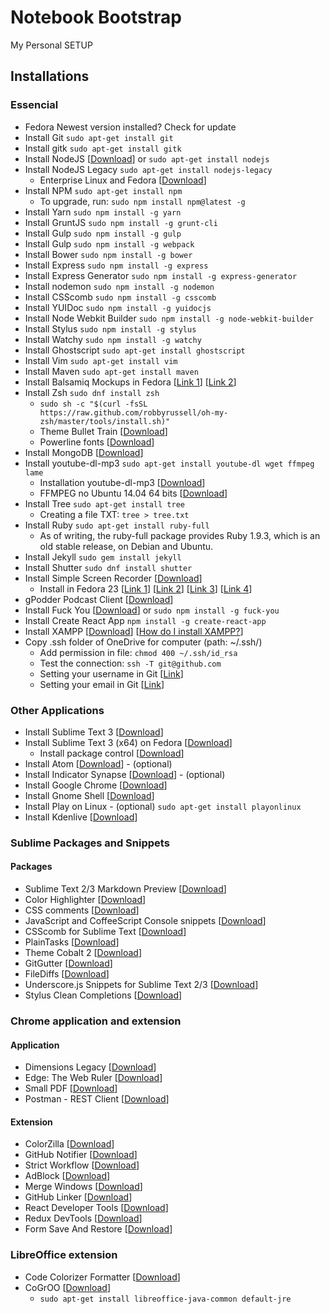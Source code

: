 # Notebook Bootstrap

My Personal SETUP

## Installations

### Essencial

* Fedora Newest version installed? Check for update
* Install Git `sudo apt-get install git`
* Install gitk `sudo apt-get install gitk`
* Install NodeJS [[Download](http://nodejs.org/download/)] or `sudo apt-get install nodejs`
* Install NodeJS Legacy `sudo apt-get install nodejs-legacy`
  - Enterprise Linux and Fedora [[Download](https://nodejs.org/en/download/package-manager/#enterprise-linux-and-fedora)]
* Install NPM `sudo apt-get install npm`
  - To upgrade, run: `sudo npm install npm@latest -g`
* Install Yarn `sudo npm install -g yarn`
* Install GruntJS `sudo npm install -g grunt-cli`
* Install Gulp `sudo npm install -g gulp`
* Install Gulp `sudo npm install -g webpack`
* Install Bower `sudo npm install -g bower`
* Install Express `sudo npm install -g express`
* Install Express Generator `sudo npm install -g express-generator`
* Install nodemon `sudo npm install -g nodemon`
* Install CSScomb `sudo npm install -g csscomb`
* Install YUIDoc `sudo npm install -g yuidocjs`
* Install Node Webkit Builder `sudo npm install -g node-webkit-builder`
* Install Stylus `sudo npm install -g stylus`
* Install Watchy `sudo npm install -g watchy`
* Install Ghostscript `sudo apt-get install ghostscript`
* Install Vim `sudo apt-get install vim`
* Install Maven `sudo apt-get install maven`
* Install Balsamiq Mockups in Fedora [[Link 1](https://wiki.winehq.org/Fedora)] [[Link 2](http://www.if-not-true-then-false.com/2010/install-adobe-flash-player-10-on-fedora-centos-red-hat-rhel/)]
* Install Zsh `sudo dnf install zsh`
  - `sudo sh -c "$(curl -fsSL https://raw.github.com/robbyrussell/oh-my-zsh/master/tools/install.sh)"`
  - Theme Bullet Train [[Download](https://github.com/caiogondim/bullet-train-oh-my-zsh-theme)]
  - Powerline fonts [[Download](https://github.com/powerline/fonts)]
* Install MongoDB [[Download](https://gist.github.com/brenopolanski/861971f972b4c4f11443)]
* Install youtube-dl-mp3 `sudo apt-get install youtube-dl wget ffmpeg lame`
  - Installation youtube-dl-mp3 [[Download](https://github.com/jweslley/youtube-dl-mp3#installation)]
  - FFMPEG no Ubuntu 14.04 64 bits [[Download](https://gist.github.com/brenopolanski/5676b8d50c62b1630d38)] 
* Install Tree `sudo apt-get install tree`
  - Creating a file TXT: `tree > tree.txt`
* Install Ruby `sudo apt-get install ruby-full`
  - As of writing, the ruby-full package provides Ruby 1.9.3, which is an old stable release, on Debian and Ubuntu.
* Install Jekyll `sudo gem install jekyll`
* Install Shutter `sudo dnf install shutter`
* Install Simple Screen Recorder [[Download](http://www.webupd8.org/2013/06/simplescreenrecorder-powerful-screen.html)]
  - Install in Fedora 23 [[Link 1](https://www.youtube.com/watch?v=Ysabg4ljW70)] [[Link 2](https://www.youtube.com/watch?v=Ysabg4ljW70)] [[Link 3](https://github.com/MaartenBaert/ssr)] [[Link 4](https://www.edivaldobrito.com.br/ffmpeg-no-debian-ubuntu-e-fedora/)]
* gPodder Podcast Client [[Download](https://apps.ubuntu.com/cat/applications/precise/gpodder/)]
* Install Fuck You [[Download](https://github.com/robotlolita/fuck-you)] or `sudo npm install -g fuck-you`
* Install Create React App `npm install -g create-react-app`
* Install XAMPP [[Download](https://www.apachefriends.org/pt_br/download.html)] [[How do I install XAMPP?](https://www.apachefriends.org/faq_linux.html)]
* Copy .ssh folder of OneDrive for computer (path: ~/.ssh/)
  - Add permission in file: `chmod 400 ~/.ssh/id_rsa`
  - Test the connection: `ssh -T git@github.com`
  - Setting your username in Git [[Link](https://help.github.com/articles/setting-your-username-in-git/)]
  - Setting your email in Git [[Link](https://help.github.com/articles/setting-your-email-in-git/)]

### Other Applications

* Install Sublime Text 3 [[Download](http://www.sublimetext.com/3)]
* Install Sublime Text 3 (x64) on Fedora [[Download](http://www.simonewebdesign.it/install-sublime-text-3-on-fedora-20/)]
  - Install package control [[Download](https://sublime.wbond.net/installation#st3)]
* Install Atom [[Download](https://gist.github.com/brenopolanski/35b8223d5297e11e1afc)] - (optional)
* Install Indicator Synapse [[Download](https://gist.github.com/brenopolanski/cb56125da4fede7a8abf)] - (optional)
* Install Google Chrome [[Download](https://www.google.com.br/chrome/index.html?hl=pt-BR&brand=CHNG&utm_source=pt-BR-hpp&utm_medium=hpp&utm_campaign=pt-BR)]
* Install Gnome Shell [[Download](https://gist.github.com/brenopolanski/2b0596c05d9cf6efc37d)]
* Install Play on Linux - (optional) `sudo apt-get install playonlinux`
* Install Kdenlive [[Download](https://kdenlive.org/download-ubuntu)]

### Sublime Packages and Snippets

#### Packages

* Sublime Text 2/3 Markdown Preview [[Download](https://github.com/revolunet/sublimetext-markdown-preview)]
* Color Highlighter [[Download](https://github.com/Monnoroch/ColorHighlighter)]
* CSS comments [[Download](https://github.com/brenopolanski/css-comments-sublime-snippets)]
* JavaScript and CoffeeScript Console snippets [[Download](https://github.com/caiogondim/js-console-sublime-snippets)]
* CSScomb for Sublime Text [[Download](https://github.com/csscomb/sublime-csscomb)]
* PlainTasks [[Download](https://github.com/aziz/PlainTasks)]
* Theme Cobalt 2 [[Download](https://github.com/wesbos/cobalt2)]
* GitGutter [[Download](https://github.com/jisaacks/GitGutter)]
* FileDiffs [[Download](https://github.com/colinta/SublimeFileDiffs)]
* Underscore.js Snippets for Sublime Text 2/3 [[Download](https://github.com/AntouanK/sublime-underscorejs-snippets)]
* Stylus Clean Completions [[Download](https://github.com/lnikell/stylus-clean-completions)]

### Chrome application and extension

#### Application

* Dimensions Legacy [[Download](https://chrome.google.com/webstore/detail/dimensions-legacy/hdmihohhdcbejdkidbfijmfehjbnmifk?utm_source=chrome-ntp-icon)]
* Edge: The Web Ruler [[Download](https://chrome.google.com/webstore/detail/edge-the-web-ruler/njlkegdphefeellhaongiopcfgcinikh?utm_source=chrome-ntp-icon)]
* Small PDF [[Download](https://chrome.google.com/webstore/detail/merge-pdf-smallpdfcom/nbhibnjbbdkflfklbdpgbifkhcielgcm?utm_source=chrome-ntp-icon)]
* Postman - REST Client [[Download](https://chrome.google.com/webstore/detail/postman-rest-client/fdmmgilgnpjigdojojpjoooidkmcomcm?utm_source=chrome-ntp-icon)]

#### Extension

* ColorZilla [[Download](https://chrome.google.com/webstore/detail/colorzilla/bhlhnicpbhignbdhedgjhgdocnmhomnp?utm_source=chrome-ntp-icon)]
* GitHub Notifier [[Download](https://chrome.google.com/webstore/detail/github-notifier/lmjdlojahmbbcodnpecnjnmlddbkjhnn?utm_source=chrome-ntp-icon)]
* Strict Workflow [[Download](https://chrome.google.com/webstore/detail/strict-workflow/cgmnfnmlficgeijcalkgnnkigkefkbhd?utm_source=chrome-ntp-icon)]
* AdBlock [[Download](https://chrome.google.com/webstore/detail/adblock/gighmmpiobklfepjocnamgkkbiglidom?utm_source=chrome-ntp-icon)]
* Merge Windows [[Download](https://chrome.google.com/webstore/detail/merge-windows/kbpinmnkhfkoidiinmapkhifnfoiklkb?utm_source=chrome-ntp-icon)]
* GitHub Linker [[Download](https://chrome.google.com/webstore/detail/github-linker/jlmafbaeoofdegohdhinkhilhclaklkp)]
* React Developer Tools [[Download](https://chrome.google.com/webstore/detail/react-developer-tools/fmkadmapgofadopljbjfkapdkoienihi)]
* Redux DevTools [[Download](https://chrome.google.com/webstore/detail/redux-devtools/lmhkpmbekcpmknklioeibfkpmmfibljd/related?hl=en-US)]
* Form Save And Restore [[Download](https://chrome.google.com/webstore/detail/form-save-and-restore/jknhanfpdjpnkfjjkpofcpegcbhpigcd)]

### LibreOffice extension
* Code Colorizer Formatter [[Download](http://extensions.libreoffice.org/extension-center/code-colorizer-formatter)]
* CoGrOO [[Download](http://cogroo.sourceforge.net/download/current.html)]
  - `sudo apt-get install libreoffice-java-common default-jre`
